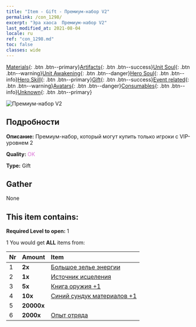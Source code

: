 ```yaml
---
title: "Item - Gift - Премиум-набор V2"
permalink: /con_1298/
excerpt: "Эра хаоса  Премиум-набор V2"
last_modified_at: 2021-08-04
locale: ru
ref: "con_1298.md"
toc: false
classes: wide
---
```

 [Materials](/ItemsRU/){: .btn .btn--primary}[Artifacts](/ItemsRU/Artifacts/){: .btn .btn--success}[Unit Soul](/ItemsRU/UnitSoul/){: .btn .btn--warning}[Unit Awakening](/ItemsRU/UnitAwakening/){: .btn .btn--danger}[Hero Soul](/ItemsRU/HeroSoul/){: .btn .btn--info}[Hero Skill](/ItemsRU/HeroSkill/){: .btn .btn--primary}[Gift](/ItemsRU/Gift/){: .btn .btn--success}[Event related](/ItemsRU/Events/){: .btn .btn--warning}[Avatars](/ItemsRU/Avatars/){: .btn .btn--danger}[Consumables](/ItemsRU/Consumables/){: .btn .btn--info}[Unknown](/ItemsRU/Unknown/){: .btn .btn--primary}

 ![Премиум-набор V2](/images/t/i_905002.png)

## Подробности
 **Описание:** Премиум-набор, который могут купить только игроки с VIP-уровнем 2

 **Quality:** <span style="color: #DA70D6">OK</span>

 **Type:** Gift

## Gather

  None

## This item contains:

 **Required Level to open:** 1

 1 You would get **ALL** items  from:

  | Nr | Amount |     Item    |
  |:---|:-------|:------------|
  | 1 |  **2x** | [Большое зелье энергии](/ItemsRU/con_706/) |  | 
  | 2 |  **1x** | [Источник исцеления](/ItemsRU/con_1333/) |  | 
  | 3 |  **5x** | [Книга оружия +1](/ItemsRU/mat_25/) |  | 
  | 4 |  **10x** | [Синий сундук материалов +1](/ItemsRU/con_1257/) |  | 
  | 5 |  **20000x** | <i class="fas fa-coins"/> |  | 
  | 6 |  **2000x** | [Опыт отряда](/ItemsRU/con_902/) |  | 
